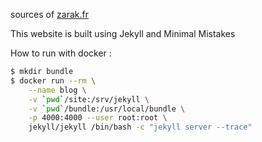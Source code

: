 sources of [zarak.fr](https://zarak.fr)

This website is built using Jekyll and Minimal Mistakes

How to run with docker :
```bash
$ mkdir bundle
$ docker run --rm \
    --name blog \
    -v `pwd`/site:/srv/jekyll \
    -v `pwd`/bundle:/usr/local/bundle \
    -p 4000:4000 --user root:root \
    jekyll/jekyll /bin/bash -c "jekyll server --trace"
```
